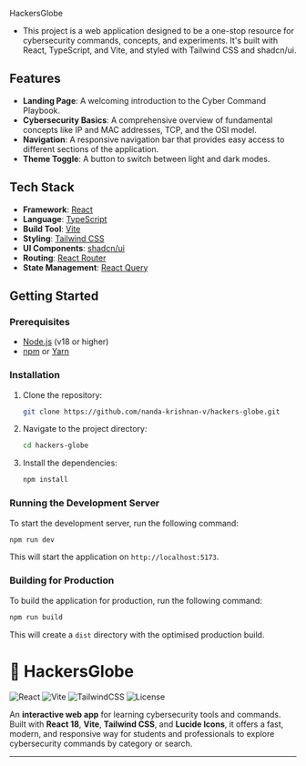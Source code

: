 HackersGlobe
* This project is a web application designed to be a one-stop resource for cybersecurity commands, concepts, and experiments. It's built with React, TypeScript, and Vite, and styled with Tailwind CSS and shadcn/ui.

## Features

*   **Landing Page**: A welcoming introduction to the Cyber Command Playbook.
*   **Cybersecurity Basics**: A comprehensive overview of fundamental concepts like IP and MAC addresses, TCP, and the OSI model.
*   **Navigation**: A responsive navigation bar that provides easy access to different sections of the application.
*   **Theme Toggle**: A button to switch between light and dark modes.

## Tech Stack

*   **Framework**: [React](https://reactjs.org/)
*   **Language**: [TypeScript](https://www.typescriptlang.org/)
*   **Build Tool**: [Vite](https://vitejs.dev/)
*   **Styling**: [Tailwind CSS](https://tailwindcss.com/)
*   **UI Components**: [shadcn/ui](https://ui.shadcn.com/)
*   **Routing**: [React Router](https://reactrouter.com/)
*   **State Management**: [React Query](https://tanstack.com/query/v5)

## Getting Started

### Prerequisites

*   [Node.js](https://nodejs.org/) (v18 or higher)
*   [npm](https://www.npmjs.com/) or [Yarn](https://yarnpkg.com/)

### Installation

1.  Clone the repository:
    ```bash
    git clone https://github.com/nanda-krishnan-v/hackers-globe.git
    ```
2.  Navigate to the project directory:
    ```bash
    cd hackers-globe
    ```
3.  Install the dependencies:
    ```bash
    npm install
    ```

### Running the Development Server

To start the development server, run the following command:

```bash
npm run dev
```

This will start the application on `http://localhost:5173`.

### Building for Production

To build the application for production, run the following command:

```bash
npm run build
```

This will create a `dist` directory with the optimised production build.

# 🔐 HackersGlobe

![React](https://img.shields.io/badge/React-18-blue?logo=react)
![Vite](https://img.shields.io/badge/Vite-Fast-orange?logo=vite)
![TailwindCSS](https://img.shields.io/badge/TailwindCSS-Utility--First-38B2AC?logo=tailwindcss)
![License](https://img.shields.io/badge/License-MIT-green)

An **interactive web app** for learning cybersecurity tools and commands. Built with **React 18**, **Vite**, **Tailwind CSS**, and **Lucide Icons**, it offers a fast, modern, and responsive way for students and professionals to explore cybersecurity commands by category or search.

---
